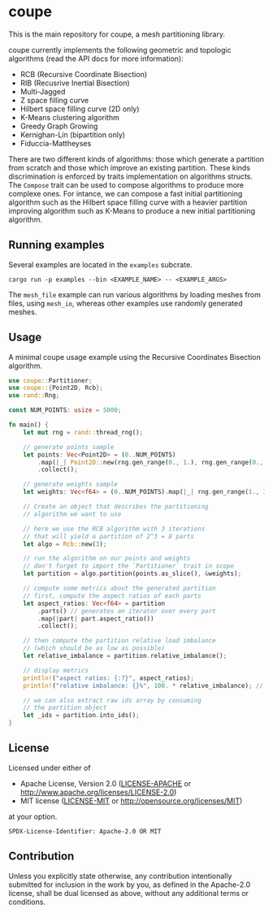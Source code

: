 # coupe

This is the main repository for coupe, a mesh partitioning library.

coupe currently implements the following geometric and topologic algorithms (read the API docs for more information):
  - RCB (Recursive Coordinate Bisection)
  - RIB (Recusrive Inertial Bisection)
  - Multi-Jagged
  - Z space filling curve
  - Hilbert space filling curve (2D only)
  - K-Means clustering algorithm
  - Greedy Graph Growing
  - Kernighan-Lin (bipartition only)
  - Fiduccia-Mattheyses

There are two different kinds of algorithms: those which generate a partition from scratch and those which
improve an existing partition. These kinds discrimination is enforced by traits implementation on algorithms structs.
The `Compose` trait can be used to compose algorithms to produce more complexe ones. For intance, we can compose 
a fast initial partitioning algorithm such as the Hilbert space filling curve with a heavier partition improving algorithm such as K-Means to produce
a new initial partitioning algorithm.

## Running examples
Several examples are located in the `examples` subcrate.

```shell
cargo run -p examples --bin <EXAMPLE_NAME> -- <EXAMPLE_ARGS>
```
The `mesh_file` example can run various algorithms by loading meshes from files, using `mesh_io`, whereas other examples
use randomly generated meshes.

## Usage

A minimal coupe usage example using the Recursive Coordinates Bisection algorithm.

```rust
use coupe::Partitioner;
use coupe::{Point2D, Rcb};
use rand::Rng;

const NUM_POINTS: usize = 5000;

fn main() {
    let mut rng = rand::thread_rng();

    // generate points sample
    let points: Vec<Point2D> = (0..NUM_POINTS)
        .map(|_| Point2D::new(rng.gen_range(0., 1.), rng.gen_range(0., 1.)))
        .collect();

    // generate weights sample
    let weights: Vec<f64> = (0..NUM_POINTS).map(|_| rng.gen_range(1., 3.)).collect();

    // Create an object that describes the partitioning
    // algorithm we want to use

    // here we use the RCB algorithm with 3 iterations
    // that will yield a partition of 2^3 = 8 parts
    let algo = Rcb::new(3);

    // run the algorithm on our points and weights
    // don't forget to import the `Partitioner` trait in scope
    let partition = algo.partition(points.as_slice(), &weights);

    // compute some metrics about the generated partition
    // first, compute the aspect ratios of each parts
    let aspect_ratios: Vec<f64> = partition
        .parts() // generates an iterator over every part
        .map(|part| part.aspect_ratio())
        .collect();

    // then compute the partition relative load imbalance
    // (which should be as low as possible)
    let relative_imbalance = partition.relative_imbalance();

    // display metrics
    println!("aspect ratios: {:?}", aspect_ratios);
    println!("relative imbalance: {}%", 100. * relative_imbalance); // displays in % of total weight

    // we can also extract raw ids array by consuming
    // the partition object
    let _ids = partition.into_ids();
}
```

## License

Licensed under either of

 * Apache License, Version 2.0
   ([LICENSE-APACHE](LICENSE-APACHE) or http://www.apache.org/licenses/LICENSE-2.0)
 * MIT license
   ([LICENSE-MIT](LICENSE-MIT) or http://opensource.org/licenses/MIT)

at your option.

`SPDX-License-Identifier: Apache-2.0 OR MIT`

## Contribution

Unless you explicitly state otherwise, any contribution intentionally submitted
for inclusion in the work by you, as defined in the Apache-2.0 license, shall be
dual licensed as above, without any additional terms or conditions.